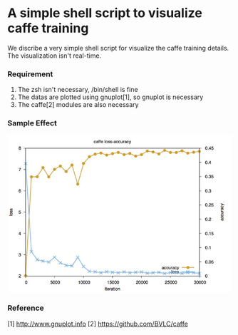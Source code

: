 # A simple shell script to visualize caffe training

We discribe a very simple shell script for visualize the caffe training details. The visualization isn't real-time.

### Requirement
1. The zsh isn't necessary, /bin/shell is fine 
2. The datas are plotted using gnuplot[1], so gnuplot is necessary 
3. The caffe[2] modules are also necessary

### Sample Effect
![Sample](https://github.com/LouieYang/caf-visual-train/blob/master/Sample/curve.jpg)

### Reference
[1] http://www.gnuplot.info 
[2] https://github.com/BVLC/caffe
